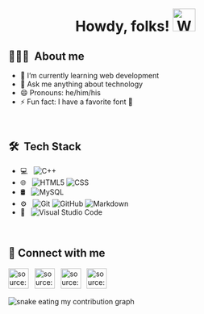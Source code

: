 <h1 align="center">Howdy, folks! <img src="https://raw.githubusercontent.com/nixin72/nixin72/master/wave.gif" alt="Waving hand animated gif" height="45" width="45" /></h1>


<!--
**DevTheDeveloperGuy/DevTheDeveloperGuy** is a ✨ _special_ ✨ repository because its `README.md` (this file) appears on your GitHub profile.

- 🔭 I’m currently working on ...
- 👯 I’m looking to collaborate on ...
- 🤔 I’m looking for help with ...
- 📫 How to reach me: ...

Here are some ideas to get you started:
-->

## 👨🏻‍💻 &nbsp;About me
- 🌱 I’m currently learning web development
- 💬 Ask me anything about technology
- 😄 Pronouns: he/him/his
- ⚡ Fun fact: I have a favorite font 🤭

<br> 

## 🛠 &nbsp;Tech Stack

- 💻 &nbsp;
  ![C++](https://img.shields.io/badge/-C++-333333?style=flat&logo=C%2B%2B&logoColor=00599C)
- 🌐 &nbsp;
  ![HTML5](https://img.shields.io/badge/-HTML5-333333?style=flat&logo=HTML5)
  ![CSS](https://img.shields.io/badge/-CSS-333333?style=flat&logo=CSS3&logoColor=1572B6)
- 🛢 &nbsp;
  ![MySQL](https://img.shields.io/badge/-MySQL-333333?style=flat&logo=mysql)
- ⚙️ &nbsp;
  ![Git](https://img.shields.io/badge/-Git-333333?style=flat&logo=git)
  ![GitHub](https://img.shields.io/badge/-GitHub-333333?style=flat&logo=github)
  ![Markdown](https://img.shields.io/badge/-Markdown-333333?style=flat&logo=markdown)
- 🔧 &nbsp;
  ![Visual Studio Code](https://img.shields.io/badge/-Visual%20Studio%20Code-333333?style=flat&logo=visual-studio-code&logoColor=007ACC)

<br/>

## 🔗&nbsp;Connect with me
<a href="https://linkedin.com/in/raodevendrasingh" target="_blank" rel="noopener noreferrer"><img src="https://i.imgur.com/kF9HMpz.png" width=40px height=40px title="source: imgur.com" /></a>    &nbsp;    <a href="https://twitter.com/raoxdevendra" target="_blank" rel="noopener noreferrer"><img src="https://i.imgur.com/G7yTDHP.png" width=40px height=40px title="source: imgur.com" /></a>    &nbsp;    <a href="https://polywork.com/raodevendrasingh" target="_blank" rel="noopener noreferrer"><img src="https://i.imgur.com/EEo2g39.png" width=40px height=40px title="source: imgur.com" /></a>    &nbsp;    <a href="https://developers.google.com/profile/u/raodevendrasingh" target="_blank" rel="noopener noreferrer"><img src="https://avatars.githubusercontent.com/u/69987103?s=200&v=4" width=40px height=40px title="source:" border-radius=50% /></a>

<!-- ![](https://komarev.com/ghpvc/?username=DevTheDeveloperguy&style=plastic&label=Profile+views) <br> -->

![snake eating my contribution graph](https://github.com/DevTheDeveloperGuy/DevTheDeveloperGuy/blob/output/github-contribution-grid-snake.svg)
